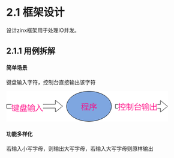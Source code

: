 # 2.1 框架设计

设计zinx框架用于处理IO并发。

## 2.1.1 用例拆解

#### 简单场景

键盘输入字符，控制台直接输出该字符

![](/assets/简单场景.png)

#### 功能多样化

若输入小写字母，则输出大写字母，若输入大写字母则原样输出


